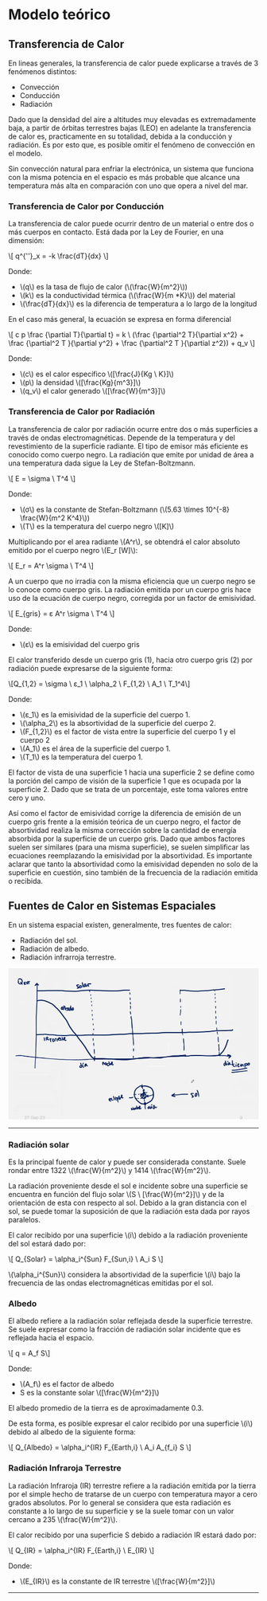 Modelo teórico
==============

Transferencia de Calor
----------------------

En lineas generales, la transferencia de calor puede explicarse a través de 3 fenómenos distintos:

* Convección
* Conducción
* Radiación

Dado que la densidad del aire a altitudes muy elevadas es extremadamente baja, a partir de órbitas terrestres bajas (LEO) en adelante la transferencia de calor es, practicamente en su totalidad, debida a la conducción y radiación.
Es por esto que, es posible omitir el fenómeno de convección en el modelo.

Sin convección natural para enfriar la electrónica, un sistema que funciona con la misma potencia en el espacio es más probable que alcance una temperatura más alta en comparación con uno que opera a nivel del mar.

### Transferencia de Calor por Conducción

La transferencia de calor puede ocurrir dentro de un material o entre dos o más cuerpos en contacto. Está dada por la Ley de Fourier, en una dimensión:

\\[
q^{''}_x = -k \frac{dT}{dx}
\\]

Donde:

* \\(q\\) es la tasa de flujo de calor (\\(\frac{W}{m^2}\\))
* \\(k\\) es la conductividad térmica (\\(\frac{W}{m *K}\\)) del material
* \\(\frac{dT}{dx}\\) es la diferencia de temperatura a lo largo de la longitud

En el caso más general, la ecuación se expresa en forma diferencial

\\[
c p \frac {\partial T}{\partial t} = 
k \ (\frac {\partial^2 T}{\partial x^2} + 
\frac {\partial^2 T }{\partial y^2} + 
\frac {\partial^2 T }{\partial z^2}) + q_v
\\]

Donde:

* \\(c\\) es el calor específico \\([\frac{J}{Kg \ K}]\\)
* \\(p\\) la densidad \\([\frac{Kg}{m^3}]\\)
* \\(q_v\\) el calor generado \\([\frac{W}{m^3}]\\)

### Transferencia de Calor por Radiación

La transferencia de calor por radiación ocurre entre dos o más superficies a través de ondas electromagnéticas. Depende de la temperatura y del revestimiento de la superficie radiante.
El tipo de emisor más eficiente es conocido como cuerpo negro. La radiación que emite por unidad de área a una temperatura dada sigue la Ley de Stefan-Boltzmann.

\\[ 
E = \sigma \ T^4 
\\]

Donde:

* \\(σ\\) es la constante de Stefan-Boltzmann (\\(5.63 \times 10^{-8} \frac{W}{m^2 K^4}\\))
* \\(T\\) es la temperatura del cuerpo negro \\([K]\\)

Multiplicando por el area radiante \\(A^r\\), se obtendrá el calor absoluto emitido por el cuerpo negro \\(E_r [W]\\):

\\[ 
E_r = A^r \sigma \ T^4 
\\]

A un cuerpo que no irradia con la misma eficiencia que un cuerpo negro se lo conoce como cuerpo gris. La radiación emitida por un cuerpo gris hace uso de la ecuación de cuerpo negro, corregida por un factor de emisividad. 

\\[ E_{gris} = ε A^r \sigma \ T^4 \\]

Donde:

* \\(ε\\) es la emisividad del cuerpo gris

El calor transferido desde un cuerpo gris (1), hacia otro cuerpo gris (2) por radiación puede expresarse de la siguiente forma:

\\[Q_{1,2} = \sigma \ ε_1 \ \alpha_2 \ F_{1,2} \ A_1 \ T_1^4\\]

Donde:

* \\(ε_1\\) es la emisividad de la superficie del cuerpo 1.
* \\(\alpha_2\\) es la absortividad de la superficie del cuerpo 2.
* \\(F_{1,2}\\) es el factor de vista entre la superficie del cuerpo 1 y el cuerpo 2
* \\(A_1\\) es el área de la superficie del cuerpo 1.
* \\(T_1\\) es la temperatura del cuerpo 1.

El factor de vista de una superficie 1 hacia una superficie 2 se define como la porción del campo de visión de la superficie 1 que es ocupada por la superficie 2. Dado que se trata de un porcentaje, este toma valores entre cero y uno.

Así como el factor de emisividad corrige la diferencia de emisión de un cuerpo gris frente a la emisión teórica de un cuerpo negro, el factor de absortividad realiza la misma corrección sobre la cantidad de energía absorbida por la superficie de un cuerpo gris. 
Dado que ambos factores suelen ser similares (para una misma superficie), se suelen simplificar las ecuaciones reemplazando la emisividad por la absortividad. 
Es importante aclarar que tanto la absortividad como la emisividad dependen no solo de la superficie en cuestión, sino también de la frecuencia de la radiación emitida o recibida.

Fuentes de Calor en Sistemas Espaciales
---------------------------------------

En un sistema espacial existen, generalmente, tres fuentes de calor:

* Radiación del sol.
* Radiación de albedo.
* Radiación infrarroja terrestre.

![](images/image3.png)

* * *

### Radiación solar

Es la principal fuente de calor y puede ser considerada constante. Suele rondar entre 1322 \\(\frac{W}{m^2}\\) y 1414 \\(\frac{W}{m^2}\\).

La radiación proveniente desde el sol e incidente sobre una superficie se encuentra en función del flujo solar \\(S \ [\frac{W}{m^2}]\\) y de la orientación de esta con respecto al sol.
Debido a la gran distancia con el sol, se puede tomar la suposición de que la radiación esta dada por rayos paralelos.

El calor recibido por una superficie \\(i\\) debido a la radiación proveniente del sol estará dado por:

\\[
Q_{Solar} = \alpha_i^{Sun} F_{Sun,i} \ A_i S
\\]

\\(\alpha_i^{Sun}\\) considera la absortividad de la superficie \\(i\\) bajo la frecuencia de las ondas electromagnéticas emitidas por el sol.

### Albedo

El albedo refiere a la radiación solar reflejada desde la superficie terrestre. Se suele expresar como la fracción de radiación solar incidente que es reflejada hacia el espacio.

\\[ q = A_f S\\]

Donde: 

* \\(A_f\\) es el factor de albedo
* S es la constante solar \\([\frac{W}{m^2}]\\)

El albedo promedio de la tierra es de aproximadamente 0.3.

De esta forma, es posible expresar el calor recibido por una superficie \\(i\\) debido al albedo de la siguiente forma:

\\[
Q_{Albedo} = \alpha_i^{IR} F_{Earth,i} \ A_i A_{f_i} S
\\]


### Radiación Infraroja Terrestre

La radiación Infraroja (IR) terrestre refiere a la radiación emitida por la tierra por el simple hecho de tratarse de un cuerpo con temperatura mayor a cero grados absolutos. Por lo general se considera que esta radiación es constante a lo largo de su superficie y se la suele tomar con un valor cercano a 235 \\(\frac{W}{m^2}\\).

El calor recibido por una superficie S debido a radiación IR estará dado por:

\\[
Q_{IR} = \alpha_i^{IR} F_{Earth,i} \ E_{IR}
\\]

Donde:

* \\(E_{IR}\\) es la constante de IR terrestre \\([\frac{W}{m^2}]\\)

* * *
